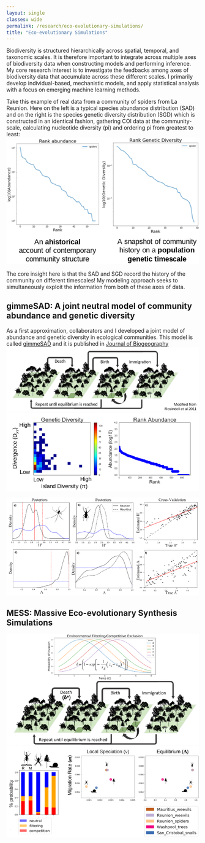 ```yaml
---
layout: single
classes: wide
permalink: /research/eco-evolutionary-simulations/
title: "Eco-evolutionary Simulations"
---
```


Biodiversity is structured hierarchically across spatial, temporal, and
taxonomic scales. It is therefore important to integrate across multiple
axes of biodiversity data when constructing models and performing inference.
My core research interest is to investigate the feedbacks among axes of
biodiversity data that accumulate across these different scales. I primarily
develop individual-based, mechanistic models, and apply statistical analysis
with a focus on emerging machine learning methods.

Take this example of real data from a community of spiders from La Reunion. Here
on the left is a typical species abundance distribution (SAD) and on the right
is the species genetic diversity distribution (SGD) which is constructed in an
identical fashion, gathering COI data at the community-scale, calculating
nucleotide diversity (pi) and ordering pi from greatest to least:
![Empirical SAD and SGD](/assets/images/gimmeSAD-Abundance-Genetic-data.png)

The core insight here is that the SAD and SGD record the history of the
community on different timescales! My modeling approach seeks to simultaneously
exploit the information from both of these axes of data.

## gimmeSAD: A joint neutral model of community abundance and genetic diversity
As a first approximation, collaborators and I developed a joint model of
abundance and genetic diversity in ecological communities. This model is called
[gimmeSAD](https://github.com/isaacovercast/gimmeSAD) and it is published in
[Journal of Biogeography](https://onlinelibrary.wiley.com/doi/abs/10.1111/jbi.13541)
![Forward-time Community Assembly Model](/assets/images/gimmeSAD-Assembly-Model.png)
![Simulated 2D-SGD and SAD](/assets/images/gimmeSAD-Simulations.png)

![gimmeSAD Empirical Results](/assets/images/gimmeSAD-Empirical.png)

## MESS: Massive Eco-evolutionary Synthesis Simulations

![MESS Non-neutral Dynamics](/assets/images/MESS-Non-Neutral-Dynamics.png)
![MESS Empirical Results](/assets/images/MESS-Results.png)
